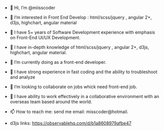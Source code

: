 - 👋 Hi, I’m @miisscoder
- 👀 I’m interested in Front End Develop : html/scss/jquery , angular 2+, d3js, highchart, angular material
- 👀 I have 5+ years of Software Development experience with emphasis on Front-End UI/UX Development.
- 👀 I have in-depth knowledge of html/scss/jquery , angular 2+, d3js, highchart, angular material.
- 🌱 I’m currently doing as a front-end developer.
- 👀 I have strong experience in fast coding and the ability to troubleshoot and analyze 
- 💞️ I’m looking to collaborate on jobs whick need front-end job.
- 👀 I have ability to work effectively in a collaborative environment with an overseas team based around the world.
- 📫 How to reach me: send me email: misscoder@hotmail.



- d3js links: https://observablehq.com/d/b1a8608979afbe47
